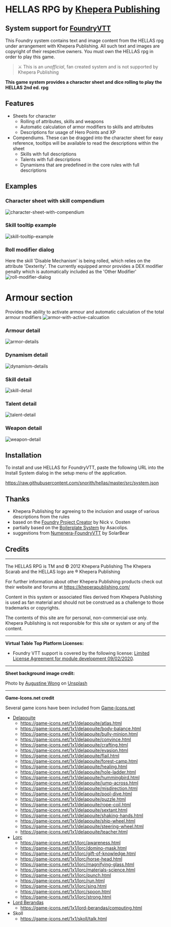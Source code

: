 # HELLAS RPG by [Khepera Publishing](https://kheperapublishing.com/)
## System support for [FoundryVTT](https://foundryvtt.com/)

This Foundry system contains text and image content from the HELLAS rpg under arrangement with Khepera Publishing. All such text and images are copyright of their respective owners.
You must own the HELLAS rpg in order to play this game.

> ⚔️ This is an _unofficial_, fan created system and is not supported by Khepera Publishing

**This game system provides a character sheet and dice rolling to play the HELLAS 2nd ed. rpg**

## Features

* Sheets for character
  * Rolling of attributes, skills and weapons 
  * Automatic calculation of armor modifiers to skills and attributes
  * Descriptions for usage of Hero Points and XP
* Compendiums. These can be dragged into the character sheet for easy reference, tooltips will be available to read the descriptions within the sheet
  * Skills with full descriptions
  * Talents with full descriptions
  * Dynamisms that are predefined in the core rules with full descriptions
  
## Examples

### Character sheet with skill compendium
![character-sheet-with-compendium](https://user-images.githubusercontent.com/1318926/115969303-4624b980-a50a-11eb-9f97-eed1d4357bf9.png)

### Skill tooltip example
![skill-tooltip-example](https://user-images.githubusercontent.com/1318926/115969724-6bb2c280-a50c-11eb-8b5d-7b39116c8b14.png)

### Roll modifier dialog
Here the skill 'Disable Mechanism' is being rolled, which relies on the attribute 'Dexterity'. The currently equipped armor provides a DEX modifier penalty which is automatically included as the 'Other Modifier'
![roll-modifier-dialog](https://user-images.githubusercontent.com/1318926/115969307-491faa00-a50a-11eb-8a4c-c0a958905703.png)

# Armour section
Provides the ability to activate armour and automatic calculation of the total armour modifiers
![armor-with-active-calcuation](https://user-images.githubusercontent.com/1318926/115969652-fcd56980-a50b-11eb-8384-934d639253ce.png)

### Armour detail
![armor-details](https://user-images.githubusercontent.com/1318926/115969299-44f38c80-a50a-11eb-8bfc-adeb44f20010.png)

### Dynamism detail
![dynamism-details](https://user-images.githubusercontent.com/1318926/115969306-48871380-a50a-11eb-9088-8f60250a320a.png)

### Skill detail
![skill-detail](https://user-images.githubusercontent.com/1318926/115969308-491faa00-a50a-11eb-8178-5fc6fa58d7b2.png)

### Talent detail
![talent-detail](https://user-images.githubusercontent.com/1318926/115969310-4a50d700-a50a-11eb-903a-44b6fada46a4.png)

### Weapon detail
![weapon-detail](https://user-images.githubusercontent.com/1318926/115969311-4a50d700-a50a-11eb-9e36-6560b5391d46.png)

## Installation

To install and use HELLAS for FoundryVTT, paste the following URL into the Install System dialog in the setup menu of the application.

https://raw.githubusercontent.com/snorith/hellas/master/src/system.json

## Thanks

* Khepera Publishing for agreeing to the inclusion and usage of various descriptions from the rules
* based on the [Foundry Project Creator](https://gitlab.com/foundry-projects/foundry-pc/create-foundry-project) by Nick v. Oosten
* partially based on the [Boilerplate System](https://gitlab.com/asacolips-projects/foundry-mods/boilerplate) by Asacolips.
* suggestions from [Numenera-FoundryVTT](https://github.com/SolarBear/Numenera-FoundryVTT) by SolarBear

## Credits

---

The HELLAS RPG is TM and © 2012 Khepera Publishing  The Khepera Scarab and the HELLAS logo are ® Khepera Publishing

For further information about other Khepera Publishing products check out their website and forums at https://kheperapublishing.com/

Content in this system or associated files derived from Khepera Publishing is used as fan material and should not be construed as a challenge to those trademarks or copyrights.

The contents of this site are for personal, non-commercial use only. Khepera Publishing is not responsible for this site or system or any of the content.

---

**Virtual Table Top Platform Licenses:**

- Foundry VTT support is covered by the following license: [Limited License Agreement for module development 09/02/2020](https://foundryvtt.com/article/license/).

---

**Sheet background image credit:**

Photo by [Augustine Wong](https://unsplash.com/@augustinewong?utm_source=unsplash&amp;utm_medium=referral&amp;utm_content=creditCopyText) on [Unsplash](https://unsplash.com/s/photos/marble-texture?utm_source=unsplash&amp;utm_medium=referral&amp;utm_content=creditCopyText)

---

**Game-Icons.net credit**

Several game icons have been included from [Game-Icons.net](https://game-icons.net)

- [Delapouite](https://delapouite.com/)
  - https://game-icons.net/1x1/delapouite/atlas.html
  - https://game-icons.net/1x1/delapouite/body-balance.html
  - https://game-icons.net/1x1/delapouite/bully-minion.html
  - https://game-icons.net/1x1/delapouite/convince.html
  - https://game-icons.net/1x1/delapouite/crafting.html
  - https://game-icons.net/1x1/delapouite/evasion.html
  - https://game-icons.net/1x1/delapouite/flail.html
  - https://game-icons.net/1x1/delapouite/forest-camp.html
  - https://game-icons.net/1x1/delapouite/healing.html
  - https://game-icons.net/1x1/delapouite/hole-ladder.html
  - https://game-icons.net/1x1/delapouite/hummingbird.html
  - https://game-icons.net/1x1/delapouite/jump-across.html
  - https://game-icons.net/1x1/delapouite/misdirection.html
  - https://game-icons.net/1x1/delapouite/pool-dive.html
  - https://game-icons.net/1x1/delapouite/puzzle.html
  - https://game-icons.net/1x1/delapouite/rope-coil.html
  - https://game-icons.net/1x1/delapouite/sextant.html
  - https://game-icons.net/1x1/delapouite/shaking-hands.html
  - https://game-icons.net/1x1/delapouite/ship-wheel.html
  - https://game-icons.net/1x1/delapouite/steering-wheel.html
  - https://game-icons.net/1x1/delapouite/teacher.html
- [Lorc](https://lorcblog.blogspot.com/)
  - https://game-icons.net/1x1/lorc/awareness.html
  - https://game-icons.net/1x1/lorc/domino-mask.html
  - https://game-icons.net/1x1/lorc/gift-of-knowledge.html
  - https://game-icons.net/1x1/lorc/horse-head.html
  - https://game-icons.net/1x1/lorc/magnifying-glass.html
  - https://game-icons.net/1x1/lorc/materials-science.html
  - https://game-icons.net/1x1/lorc/punch.html
  - https://game-icons.net/1x1/lorc/run.html
  - https://game-icons.net/1x1/lorc/sing.html
  - https://game-icons.net/1x1/lorc/spoon.html
  - https://game-icons.net/1x1/lorc/strong.html
- [Lord Berandas](https://www.deviantart.com/berandas)
  - https://game-icons.net/1x1/lord-berandas/computing.html
- Skoll
  - https://game-icons.net/1x1/skoll/talk.html
  
